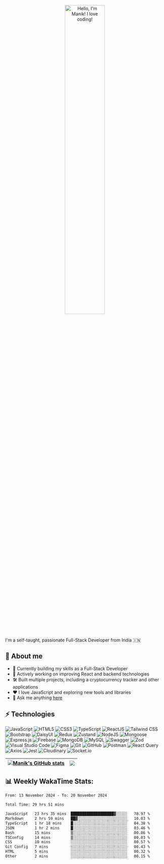 <p align="center"><a href="https://github.com/ManikMaity"><img width="50%" alt="Hello, I'm Manik! I love coding!" src="https://github.com/ManikMaity/ManikMaity/assets/110734724/435689f3-b962-4e64-9e66-48de979d2494" /></a></p>

<br />

I'm a self-taught, passionate Full-Stack Developer from India 🇮🇳

## 🍃 About me

- 💼 Currently building my skills as a Full-Stack Developer  
- 🚀 Actively working on improving React and backend technologies  
- 🛠️ Built multiple projects, including a cryptocurrency tracker and other applications  
- ❤️ I love JavaScript and exploring new tools and libraries  
- 💬 Ask me anything [here](https://github.com/ManikMaity/ManikMaity/issues)

## ⚡ Technologies

![JavaScript](https://img.shields.io/badge/-JavaScript-black?style=flat-square&logo=javascript)
![HTML5](https://img.shields.io/badge/-HTML5-E34F26?style=flat-square&logo=html5&logoColor=white)
![CSS3](https://img.shields.io/badge/-CSS3-1572B6?style=flat-square&logo=css3)
![TypeScript](https://img.shields.io/badge/-TypeScript-007ACC?style=flat-square&logo=typescript)
![ReactJS](https://img.shields.io/badge/-ReactJS-black?style=flat-square&logo=react)
![Tailwind CSS](https://img.shields.io/badge/-Tailwind%20CSS-38B2AC?style=flat-square&logo=tailwind-css)
![Bootstrap](https://img.shields.io/badge/-Bootstrap-563D7C?style=flat-square&logo=bootstrap)
![DaisyUI](https://img.shields.io/badge/-DaisyUI-FF69B4?style=flat-square&logo=daisyui)
![Redux](https://img.shields.io/badge/-Redux-764ABC?style=flat-square&logo=redux)
![Zustand](https://img.shields.io/badge/-Zustand-0078D7?style=flat-square&logo=zustand)
![NodeJS](https://img.shields.io/badge/-NodeJS-black?style=flat-square&logo=node.js)
![Mongoose](https://img.shields.io/badge/-Mongoose-red?style=flat-square&logo=mongoose)
![Express.js](https://img.shields.io/badge/-Express.js-000000?style=flat-square&logo=express&logoColor=white)
![Firebase](https://img.shields.io/badge/-Firebase-FFCA28?style=flat-square&logo=firebase)
![MongoDB](https://img.shields.io/badge/-MongoDB-black?style=flat-square&logo=mongodb)
![MySQL](https://img.shields.io/badge/-MySQL-00758F?style=flat-square&logo=mysql)
![Swagger](https://img.shields.io/badge/-Swagger-85EA2D?style=flat-square&logo=swagger)
![Zod](https://img.shields.io/badge/-Zod-blue?style=flat-square&logo=zod)
![Visual Studio Code](https://img.shields.io/badge/-Visual%20Studio%20Code-007ACC?style=flat-square&logo=visual-studio-code)
![Figma](https://img.shields.io/badge/-Figma-black?style=flat-square&logo=figma)
![Git](https://img.shields.io/badge/-Git-black?style=flat-square&logo=git)
![GitHub](https://img.shields.io/badge/-GitHub-181717?style=flat-square&logo=github)
![Postman](https://img.shields.io/badge/-Postman-FF6C37?style=flat-square&logo=postman)
![React Query](https://img.shields.io/badge/-React%20Query-FF4154?style=flat-square&logo=react-query)
![Axios](https://img.shields.io/badge/-Axios-5A29E4?style=flat-square&logo=axios)
![Jest](https://img.shields.io/badge/-Jest-C21325?style=flat-square&logo=jest&logoColor=white)
![Cloudinary](https://img.shields.io/badge/-Cloudinary-4285F4?style=flat-square&logo=cloudinary)
![Socket.io](https://img.shields.io/badge/Socket.io-black?style=flat-square&logo=jest&logoColor=white)



| <a href="https://github.com/ManikMaity/github-readme-stats"><img align="center" src="https://github-readme-stats.vercel.app/api?username=ManikMaity&show_icons=true&include_all_commits=true&theme=buefy&hide_border=true" alt="Manik's GitHub stats" /></a> | <a href="https://github.com/ManikMaity/github-readme-stats"><img align="center" src="https://github-readme-stats.vercel.app/api/top-langs/?username=ManikMaity&layout=compact&theme=buefy&hide_border=true" /></a> |
| ------------- | ------------- |

## 📊 Weekly WakaTime Stats:

<!--START_SECTION:waka-->

```txt
From: 13 November 2024 - To: 20 November 2024

Total Time: 29 hrs 51 mins

JavaScript   23 hrs 35 mins  ███████████████████▓░░░░░   78.97 %
Markdown     2 hrs 59 mins   ██▓░░░░░░░░░░░░░░░░░░░░░░   10.03 %
TypeScript   1 hr 18 mins    █░░░░░░░░░░░░░░░░░░░░░░░░   04.38 %
JSON         1 hr 2 mins     █░░░░░░░░░░░░░░░░░░░░░░░░   03.46 %
Bash         15 mins         ▒░░░░░░░░░░░░░░░░░░░░░░░░   00.86 %
TSConfig     14 mins         ▒░░░░░░░░░░░░░░░░░░░░░░░░   00.83 %
CSS          10 mins         ░░░░░░░░░░░░░░░░░░░░░░░░░   00.57 %
Git Config   7 mins          ░░░░░░░░░░░░░░░░░░░░░░░░░   00.43 %
HTML         5 mins          ░░░░░░░░░░░░░░░░░░░░░░░░░   00.32 %
Other        2 mins          ░░░░░░░░░░░░░░░░░░░░░░░░░   00.15 %
```

<!--END_SECTION:waka-->
